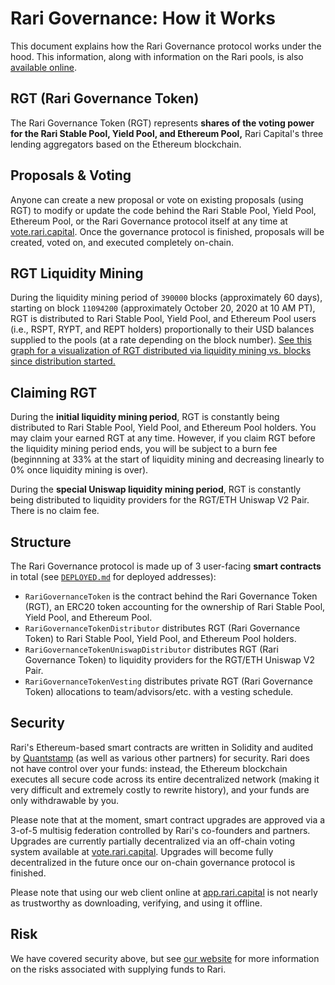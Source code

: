 # Rari Governance: How it Works

This document explains how the Rari Governance protocol works under the hood. This information, along with information on the Rari pools, is also [available online](https://rari.capital/current.html).

## RGT (Rari Governance Token)

The Rari Governance Token (RGT) represents **shares of the voting power for the Rari Stable Pool, Yield Pool, and Ethereum Pool,** Rari Capital's three lending aggregators based on the Ethereum blockchain.

## Proposals & Voting

Anyone can create a new proposal or vote on existing proposals (using RGT) to modify or update the code behind the Rari Stable Pool, Yield Pool, Ethereum Pool, or the Rari Governance protocol itself at any time at [vote.rari.capital](https://vote.rari.capital/). Once the governance protocol is finished, proposals will be created, voted on, and executed completely on-chain.

## RGT Liquidity Mining

During the liquidity mining period of `390000` blocks (approximately 60 days), starting on block `11094200` (approximately October 20, 2020 at 10 AM PT), RGT is distributed to Rari Stable Pool, Yield Pool, and Ethereum Pool users (i.e., RSPT, RYPT, and REPT holders) proportionally to their USD balances supplied to the pools (at a rate depending on the block number). [See this graph for a visualization of RGT distributed via liquidity mining vs. blocks since distribution started.](https://www.desmos.com/calculator/2yvnflg4ir)

## Claiming RGT

During the **initial liquidity mining period**, RGT is constantly being distributed to Rari Stable Pool, Yield Pool, and Ethereum Pool holders. You may claim your earned RGT at any time. However, if you claim RGT before the liquidity mining period ends, you will be subject to a burn fee (beginnning at 33% at the start of liquidity mining and decreasing linearly to 0% once liquidity mining is over).

During the **special Uniswap liquidity mining period**, RGT is constantly being distributed to liquidity providers for the RGT/ETH Uniswap V2 Pair. There is no claim fee.

## Structure

The Rari Governance protocol is made up of 3 user-facing **smart contracts** in total (see [`DEPLOYED.md`](DEPLOYED.md) for deployed addresses):

* `RariGovernanceToken` is the contract behind the Rari Governance Token (RGT), an ERC20 token accounting for the ownership of Rari Stable Pool, Yield Pool, and Ethereum Pool.
* `RariGovernanceTokenDistributor` distributes RGT (Rari Governance Token) to Rari Stable Pool, Yield Pool, and Ethereum Pool holders.
* `RariGovernanceTokenUniswapDistributor` distributes RGT (Rari Governance Token) to liquidity providers for the RGT/ETH Uniswap V2 Pair.
* `RariGovernanceTokenVesting` distributes private RGT (Rari Governance Token) allocations to team/advisors/etc. with a vesting schedule.

## Security

Rari's Ethereum-based smart contracts are written in Solidity and audited by [Quantstamp](https://quantstamp.com/) (as well as various other partners) for security. Rari does not have control over your funds: instead, the Ethereum blockchain executes all secure code across its entire decentralized network (making it very difficult and extremely costly to rewrite history), and your funds are only withdrawable by you.

Please note that at the moment, smart contract upgrades are approved via a 3-of-5 multisig federation controlled by Rari's co-founders and partners. Upgrades are currently partially decentralized via an off-chain voting system available at [vote.rari.capital](https://vote.rari.capital/). Upgrades will become fully decentralized in the future once our on-chain governance protocol is finished.

Please note that using our web client online at [app.rari.capital](https://app.rari.capital) is not nearly as trustworthy as downloading, verifying, and using it offline.

## Risk

We have covered security above, but see [our website](https://rari.capital/risks.html) for more information on the risks associated with supplying funds to Rari.
